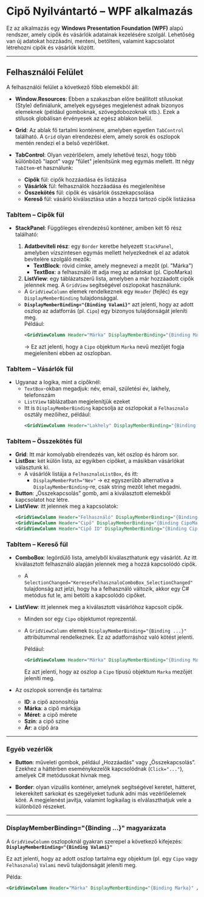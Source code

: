 # Cipő Nyilvántartó – WPF alkalmazás

Ez az alkalmazás egy **Windows Presentation Foundation (WPF)** alapú rendszer, amely cipők és vásárlók adatainak kezelésére szolgál. Lehetőség van új adatokat hozzáadni, menteni, betölteni, valamint kapcsolatot létrehozni cipők és vásárlók között.

---

## Felhasználói Felület

A felhasználói felület a következő főbb elemekből áll:

- **Window.Resources**: Ebben a szakaszban előre beállított stílusokat (Style) definiálunk, amelyek egységes megjelenést adnak bizonyos elemeknek (például gomboknak, szövegdobozoknak stb.). Ezek a stílusok globálisan érvényesek az egész ablakon belül.

- **Grid**: Az ablak fő tartalmi konténere, amelyben egyetlen `TabControl` található. A `Grid` olyan elrendezési elem, amely sorok és oszlopok mentén rendezi el a belső vezérlőket.

- **TabControl**: Olyan vezérlőelem, amely lehetővé teszi, hogy több különböző "lapot" vagy "fület" jelenítsünk meg egymás mellett. Itt négy `TabItem`-et használunk:
  - **Cipők** fül: cipők hozzáadása és listázása
  - **Vásárlók** fül: felhasználók hozzáadása és megjelenítése
  - **Összekötés** fül: cipők és vásárlók összekapcsolása
  - **Kereső** fül: vásárló kiválasztása után a hozzá tartozó cipők listázása

### TabItem – Cipők fül

- **StackPanel**: Függőleges elrendezésű konténer, amiben két fő rész található:
  1. **Adatbeviteli rész**: egy `Border` keretbe helyezett `StackPanel`, amelyben vízszintesen egymás mellett helyezkednek el az adatok bevitelére szolgáló mezők:
     - **TextBlock**: rövid címke, amely megnevezi a mezőt (pl. "Márka")
     - **TextBox**: a felhasználó itt adja meg az adatokat (pl. CipoMarka)
  2. **ListView**: egy táblázatszerű lista, amelyben a már hozzáadott cipők jelennek meg. A `GridView` segítségével oszlopokat használunk.

    - A `GridViewColumn` elemek rendelkeznek egy `Header` (fejléc) és egy `DisplayMemberBinding` tulajdonsággal.
    - **`DisplayMemberBinding="{Binding Valami}"`** azt jelenti, hogy az adott oszlop az adatforrás (pl. `Cipo`) egy bizonyos tulajdonságát jeleníti meg.  
      Például:
      ```xml
      <GridViewColumn Header="Márka" DisplayMemberBinding="{Binding Marka}" />
      ```
      → Ez azt jelenti, hogy a `Cipo` objektum `Marka` nevű mezőjét fogja megjeleníteni ebben az oszlopban.

### TabItem – Vásárlók fül

- Ugyanaz a logika, mint a cipőknél:
  - `TextBox`-okban megadjuk: név, email, születési év, lakhely, telefonszám
  - `ListView` táblázatban megjelenítjük ezeket
  - Itt is `DisplayMemberBinding` kapcsolja az oszlopokat a `Felhasznalo` osztály mezőihez, például:
    ```xml
    <GridViewColumn Header="Lakhely" DisplayMemberBinding="{Binding Lakhely}" />
    ```

### TabItem – Összekötés fül

- **Grid**: Itt már komolyabb elrendezés van, két oszlop és három sor.
- **ListBox**: két külön lista, az egyikben cipőket, a másikban vásárlókat választunk ki.
  - A vásárlók listája a `FelhasznaloListBox`, és itt:
    - `DisplayMemberPath="Nev"` → ez egyszerűbb alternatíva a `DisplayMemberBinding`-re, csak string mezőt lehet megadni.
- **Button**: „Összekapcsolás” gomb, ami a kiválasztott elemekből kapcsolatot hoz létre.
- **ListView**: itt jelennek meg a kapcsolatok:
  ```xml
  <GridViewColumn Header="Felhasználó" DisplayMemberBinding="{Binding FelhasznaloNev}" />
  <GridViewColumn Header="Cipő" DisplayMemberBinding="{Binding CipoMarka}" />
  <GridViewColumn Header="Cipő ID" DisplayMemberBinding="{Binding CipoID}" />
  ```
  
### TabItem – Kereső fül

- **ComboBox**: legördülő lista, amelyből kiválaszthatunk egy vásárlót. Az itt kiválasztott felhasználó alapján jelennek meg a hozzá kapcsolódó cipők.
  - A `SelectionChanged="KeresesFelhasznaloComboBox_SelectionChanged"` tulajdonság azt jelzi, hogy ha a felhasználó változik, akkor egy C# metódus fut le, ami betölti a kapcsolódó cipőket.

- **ListView**: itt jelennek meg a kiválasztott vásárlóhoz kapcsolt cipők.
  - Minden sor egy `Cipo` objektumot reprezentál.
  - A `GridViewColumn` elemek `DisplayMemberBinding="{Binding ...}"` attribútummal rendelkeznek. Ez az adatforráshoz való kötést jelenti.
  
    Például:
    ```xml
    <GridViewColumn Header="Márka" DisplayMemberBinding="{Binding Marka}" />
    ```
    Ez azt jelenti, hogy az oszlop a `Cipo` típusú objektum `Marka` mezőjét jeleníti meg.

- Az oszlopok sorrendje és tartalma:
  - **ID**: a cipő azonosítója
  - **Márka**: a cipő márkája
  - **Méret**: a cipő mérete
  - **Szín**: a cipő színe
  - **Ár**: a cipő ára

---

### Egyéb vezérlők

- **Button**: műveleti gombok, például „Hozzáadás” vagy „Összekapcsolás”. Ezekhez a háttérben eseménykezelők kapcsolódnak (`Click="..."`), amelyek C# metódusokat hívnak meg.

- **Border**: olyan vizuális konténer, amelynek segítségével keretet, hátteret, lekerekített sarkokat és szegélyeket tudunk adni más vezérlőelemek köré. A megjelenést javítja, valamint logikailag is elválaszthatjuk vele a különböző részeket.

---

### DisplayMemberBinding="{Binding ...}" magyarázata

A `GridViewColumn` oszlopoknál gyakran szerepel a következő kifejezés:  
**`DisplayMemberBinding="{Binding Valami}"`**

Ez azt jelenti, hogy az adott oszlop tartalma egy objektum (pl. egy `Cipo` vagy `Felhasznalo`) `Valami` nevű tulajdonságát jeleníti meg.

Példa:
```xml
<GridViewColumn Header="Márka" DisplayMemberBinding="{Binding Marka}" />
